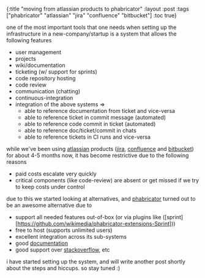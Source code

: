 {:title "moving from atlassian products to phabricator"
 :layout :post
 :tags  ["phabricator" "atlassian" "jira" "confluence" "bitbucket"]
 :toc true}

one of the most important tools that one needs when setting up the infrastructure in a new-company/startup is a system that allows the following features

* user management
* projects
* wiki/documentation
* ticketing (w/ support for sprints)
* code repository hosting
* code review
* communication (chatting)
* continuous-integration
* integration of the above systems =>
  * able to reference documentation from ticket and vice-versa
  * able to reference ticket in commit message (automated)
  * able to reference code commit in ticket (automated)
  * able to reference doc/ticket/commit in chats
  * able to reference tickets in CI runs and vice-versa

while we've been using [atlassian](https://www.atlassian.com/) products ([jira](https://www.atlassian.com/software/jira), [confluence](https://www.atlassian.com/software/confluence) and [bitbucket](https://www.atlassian.com/software/bitbucket)) for about 4-5 months now, it has become restrictive due to the following reasons
* paid costs escalate very quickly
* critical components (like code-review) are absent or get missed if we try to keep costs under control

due to this we started looking at alternatives, and [phabricator](https://www.phacility.com/phabricator/) turned out to be an awesome alternative due to
* support all needed features out-of-box (or via plugins like ([sprint][https://github.com/wikimedia/phabricator-extensions-Sprint]))
* free to host (supports unlimited users)
* excellent integration across its sub-systems
* good [documentation](https://secure.phabricator.com/book/phabricator/)
* good support over [stackoverflow](http://stackoverflow.com/questions/tagged/phabricator), etc

i have started setting up the system, and will write another post shortly about the steps and hiccups. so stay tuned :)
